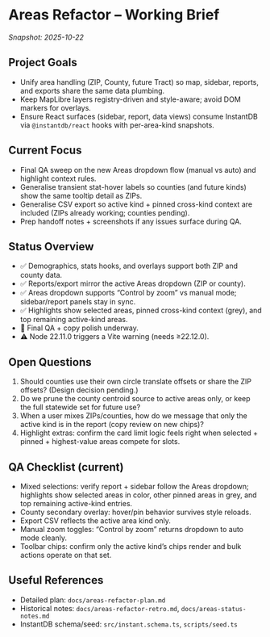 # Areas Refactor – Working Brief

_Snapshot: 2025-10-22_

## Project Goals
- Unify area handling (ZIP, County, future Tract) so map, sidebar, reports, and exports share the same data plumbing.
- Keep MapLibre layers registry-driven and style-aware; avoid DOM markers for overlays.
- Ensure React surfaces (sidebar, report, data views) consume InstantDB via `@instantdb/react` hooks with per-area-kind snapshots.

## Current Focus
- Final QA sweep on the new Areas dropdown flow (manual vs auto) and highlight context rules.
- Generalise transient stat-hover labels so counties (and future kinds) show the same tooltip detail as ZIPs.
- Generalise CSV export so active kind + pinned cross-kind context are included (ZIPs already working; counties pending).
- Prep handoff notes + screenshots if any issues surface during QA.

## Status Overview
- ✅ Demographics, stats hooks, and overlays support both ZIP and county data.
- ✅ Reports/export mirror the active Areas dropdown (ZIP or county).
- ✅ Areas dropdown supports “Control by zoom” vs manual mode; sidebar/report panels stay in sync.
- ✅ Highlights show selected areas, pinned cross-kind context (grey), and top remaining active-kind areas.
- 🔄 Final QA + copy polish underway.
- ⚠️ Node 22.11.0 triggers a Vite warning (needs ≥22.12.0).

## Open Questions
1. Should counties use their own circle translate offsets or share the ZIP offsets? (Design decision pending.)
2. Do we prune the county centroid source to active areas only, or keep the full statewide set for future use?
3. When a user mixes ZIPs/counties, how do we message that only the active kind is in the report (copy review on new chips)?
4. Highlight extras: confirm the card limit logic feels right when selected + pinned + highest-value areas compete for slots.

## QA Checklist (current)
- Mixed selections: verify report + sidebar follow the Areas dropdown; highlights show selected areas in color, other pinned areas in grey, and top remaining active-kind entries.
- County secondary overlay: hover/pin behavior survives style reloads.
- Export CSV reflects the active area kind only.
- Manual zoom toggles: “Control by zoom” returns dropdown to auto mode cleanly.
- Toolbar chips: confirm only the active kind’s chips render and bulk actions operate on that set.

## Useful References
- Detailed plan: `docs/areas-refactor-plan.md`
- Historical notes: `docs/areas-refactor-retro.md`, `docs/areas-status-notes.md`
- InstantDB schema/seed: `src/instant.schema.ts`, `scripts/seed.ts`
